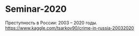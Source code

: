 # Seminar-2020
Преступность в России: 2003 – 2020 годы.
https://www.kaggle.com/tsarkov90/crime-in-russia-20032020

